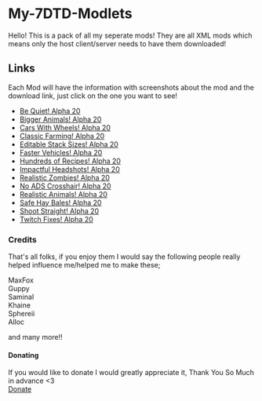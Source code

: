 # My-7DTD-Modlets
Hello! This is a pack of all my seperate mods! They are all XML mods which means only the host client/server needs to have them downloaded!
## Links
Each Mod will have the information with screenshots about the mod and the download link, just click on the one you want to see!
+ [Be Quiet! Alpha 20](../main/be-quiet.md)
+ [Bigger Animals! Alpha 20](../main/bigger-animals.md)
+ [Cars With Wheels! Alpha 20](../main/car-wheels.md) 
+ [Classic Farming! Alpha 20](../main/classic-farming.md)
+ [Editable Stack Sizes! Alpha 20](../main/stack-sizes.md)
+ [Faster Vehicles! Alpha 20](../main/fast-cars.md)
+ [Hundreds of Recipes! Alpha 20](../main/recipes.md)
+ [Impactful Headshots! Alpha 20](../main/be-quiet.md)
+ [Realistic Zombies! Alpha 20](../main/realistic-zombies.md)
+ [No ADS Crosshair! Alpha 20](../main/no-crosshair.md)
+ [Realistic Animals! Alpha 20](../main/realistic-animals.md)
+ [Safe Hay Bales! Alpha 20](../main/safe-hay.md)
+ [Shoot Straight! Alpha 20](../main/shoot-straight.md)
+ [Twitch Fixes! Alpha 20](../main/twitch.md)

### Credits
That's all folks, if you enjoy them I would say the following people really helped influence me/helped me to make these;    

MaxFox   
Guppy   
Saminal   
Khaine   
Sphereii   
Alloc   

and many more!!

#### Donating
If you would like to donate I would greatly appreciate it, Thank You So Much in advance <3    
[Donate](https://streamlabs.com/robbiew1337/tip)


